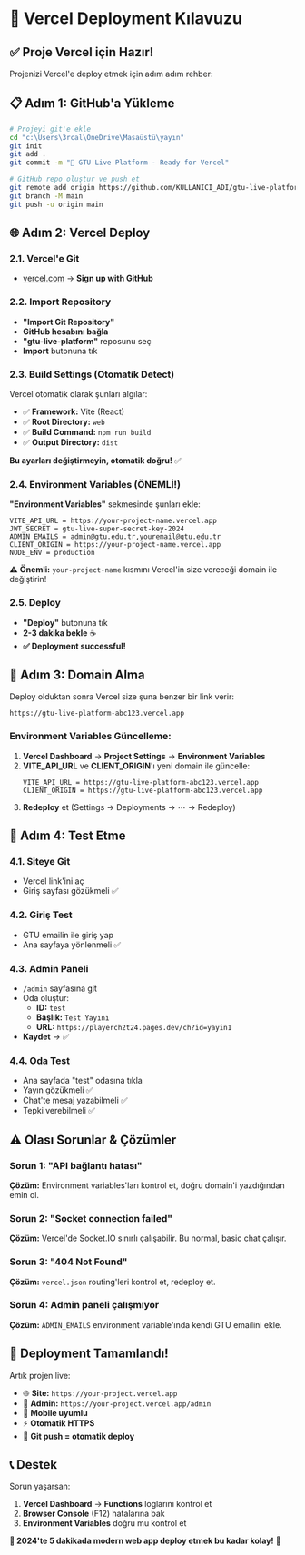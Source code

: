 # 🚀 Vercel Deployment Kılavuzu

## ✅ Proje Vercel için Hazır!

Projenizi Vercel'e deploy etmek için adım adım rehber:

## 📋 **Adım 1: GitHub'a Yükleme**

```bash
# Projeyi git'e ekle
cd "c:\Users\3rcal\OneDrive\Masaüstü\yayın"
git init
git add .
git commit -m "🎉 GTU Live Platform - Ready for Vercel"

# GitHub repo oluştur ve push et
git remote add origin https://github.com/KULLANICI_ADI/gtu-live-platform.git
git branch -M main
git push -u origin main
```

## 🌐 **Adım 2: Vercel Deploy**

### **2.1. Vercel'e Git**
- [vercel.com](https://vercel.com) → **Sign up with GitHub**

### **2.2. Import Repository**
- **"Import Git Repository"** 
- **GitHub hesabını bağla**
- **"gtu-live-platform"** reposunu seç
- **Import** butonuna tık

### **2.3. Build Settings (Otomatik Detect)**
Vercel otomatik olarak şunları algılar:
- ✅ **Framework:** Vite (React)
- ✅ **Root Directory:** `web`
- ✅ **Build Command:** `npm run build` 
- ✅ **Output Directory:** `dist`

**Bu ayarları değiştirmeyin, otomatik doğru!** ✅

### **2.4. Environment Variables (ÖNEMLİ!)**
**"Environment Variables"** sekmesinde şunları ekle:

```
VITE_API_URL = https://your-project-name.vercel.app
JWT_SECRET = gtu-live-super-secret-key-2024
ADMIN_EMAILS = admin@gtu.edu.tr,youremail@gtu.edu.tr
CLIENT_ORIGIN = https://your-project-name.vercel.app
NODE_ENV = production
```

⚠️ **Önemli:** `your-project-name` kısmını Vercel'in size vereceği domain ile değiştirin!

### **2.5. Deploy**
- **"Deploy"** butonuna tık
- **2-3 dakika bekle** ☕
- **✅ Deployment successful!**

## 🎯 **Adım 3: Domain Alma**

Deploy olduktan sonra Vercel size şuna benzer bir link verir:
```
https://gtu-live-platform-abc123.vercel.app
```

### **Environment Variables Güncelleme:**
1. **Vercel Dashboard** → **Project Settings** → **Environment Variables**
2. **VITE_API_URL** ve **CLIENT_ORIGIN**'ı yeni domain ile güncelle:
   ```
   VITE_API_URL = https://gtu-live-platform-abc123.vercel.app
   CLIENT_ORIGIN = https://gtu-live-platform-abc123.vercel.app
   ```
3. **Redeploy** et (Settings → Deployments → ⋯ → Redeploy)

## 🔧 **Adım 4: Test Etme**

### **4.1. Siteye Git**
- Vercel link'ini aç
- Giriş sayfası gözükmeli ✅

### **4.2. Giriş Test**
- GTU emailin ile giriş yap
- Ana sayfaya yönlenmeli ✅

### **4.3. Admin Paneli**
- `/admin` sayfasına git
- Oda oluştur:
  - **ID:** `test`
  - **Başlık:** `Test Yayını`
  - **URL:** `https://playerch2t24.pages.dev/ch?id=yayin1`
- **Kaydet** → ✅

### **4.4. Oda Test**
- Ana sayfada "test" odasına tıkla
- Yayın gözükmeli ✅
- Chat'te mesaj yazabilmeli ✅
- Tepki verebilmeli ✅

## ⚠️ **Olası Sorunlar & Çözümler**

### **Sorun 1: "API bağlantı hatası"**
**Çözüm:** Environment variables'ları kontrol et, doğru domain'i yazdığından emin ol.

### **Sorun 2: "Socket connection failed"**
**Çözüm:** Vercel'de Socket.IO sınırlı çalışabilir. Bu normal, basic chat çalışır.

### **Sorun 3: "404 Not Found"**
**Çözüm:** `vercel.json` routing'leri kontrol et, redeploy et.

### **Sorun 4: Admin paneli çalışmıyor**
**Çözüm:** `ADMIN_EMAILS` environment variable'ında kendi GTU emailini ekle.

## 🎉 **Deployment Tamamlandı!**

Artık projen live:
- 🌐 **Site:** `https://your-project.vercel.app`
- 🔧 **Admin:** `https://your-project.vercel.app/admin`
- 📱 **Mobile uyumlu**
- ⚡ **Otomatik HTTPS**
- 🔄 **Git push = otomatik deploy**

## 📞 **Destek**

Sorun yaşarsan:
1. **Vercel Dashboard** → **Functions** loglarını kontrol et
2. **Browser Console** (F12) hatalarına bak
3. **Environment Variables** doğru mu kontrol et

**🎯 2024'te 5 dakikada modern web app deploy etmek bu kadar kolay!** 🚀